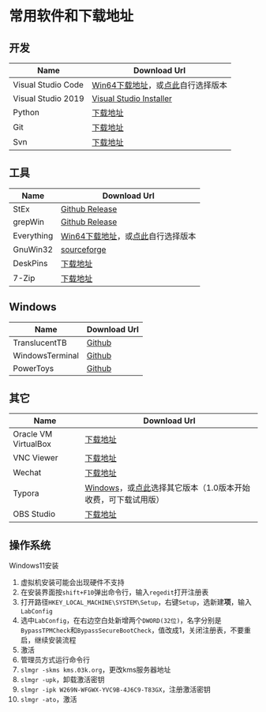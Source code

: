 # 常用软件和下载地址

## 开发

|Name|Download Url|
|-|-|
|Visual Studio Code|[Win64下载地址](https://code.visualstudio.com/sha/download?build=stable&os=win32-x64)，或[点此](https://code.visualstudio.com/download#)自行选择版本|
|Visual Studio 2019|[Visual Studio Installer](https://aka.ms/vs/17/release/vs_community.exe)|
|Python|[下载地址](https://www.python.org/downloads/)|
|Git|[下载地址](https://git-scm.com/download/win)|
|Svn|[下载地址](https://tortoisesvn.net/downloads.html)|

## 工具

|Name|Download Url|
|-|-|
|StEx|[Github Release](https://github.com/stefankueng/tools/releases)|
|grepWin|[Github Release](https://github.com/stefankueng/grepWin/releases)|
|Everything|[Win64下载地址](https://www.voidtools.com/Everything-1.4.1.1009.x64-Setup.exe)，或[点此](https://www.voidtools.com/zh-cn/downloads/)自行选择版本|
|GnuWin32|[sourceforge](https://sourceforge.net/projects/getgnuwin32/files/)|
|DeskPins|[下载地址](https://efotinis.neocities.org/downloads/DeskPins-1.32-setup.exe)|
|7-Zip|[下载地址](https://www.7-zip.org/)|

## Windows

|Name|Download Url|
|-|-|
|TranslucentTB|[Github](https://github.com/TranslucentTB/TranslucentTB/releases)|
|WindowsTerminal|[Github](https://github.com/microsoft/terminal/releases)|
|PowerToys|[Github](https://github.com/microsoft/PowerToys/releases)|

## 其它

|Name|Download Url|
|-|-|
|Oracle VM VirtualBox|[下载地址](https://www.virtualbox.org/wiki/Downloads)|
|VNC Viewer|[下载地址](https://www.realvnc.com/en/connect/download/viewer/)|
|Wechat|[下载地址](https://windows.weixin.qq.com/)|
|Typora|[Windows](https://typora.io/#windows)，或[点此](https://typora.io/#)选择其它版本（1.0版本开始收费，可下载试用版）|
|OBS Studio|[下载地址](https://obsproject.com/download)|

## 操作系统

Windows11安装
1. 虚拟机安装可能会出现硬件不支持
  1. 在安装界面按`shift+F10`弹出命令行，输入`regedit`打开注册表
  2. 打开路径`HKEY_LOCAL_MACHINE\SYSTEM\Setup`，右键`Setup`，选新建**项**，输入`LabConfig`
  3. 选中`LabConfig`，在右边空白处新增两个`DWORD(32位)`，名字分别是`BypassTPMCheck`和`BypassSecureBootCheck`，值改成1，关闭注册表，不要重启，继续安装流程
2. 激活
  1. 管理员方式运行命令行
  2. `slmgr -skms kms.03k.org`，更改kms服务器地址
  3. `slmgr -upk`，卸载激活密钥
  4. `slmgr -ipk W269N-WFGWX-YVC9B-4J6C9-T83GX`，注册激活密钥
  5. `slmgr -ato`，激活

